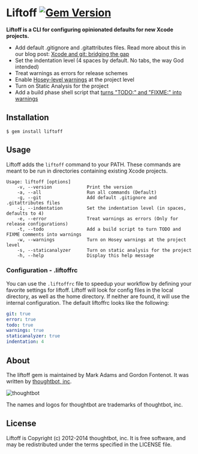 # Liftoff [![Gem Version](https://badge.fury.io/rb/liftoff.png)](http://badge.fury.io/rb/liftoff)

**Liftoff is a CLI for configuring opinionated defaults for new Xcode projects.**

* Add default .gitignore and .gitattributes files. Read more about this in our blog post: [Xcode and git: bridging the gap][xcode-gitattributes]
* Set the indentation level (4 spaces by default. No tabs, the way God intended)
* Treat warnings as errors for release schemes
* Enable [Hosey-level warnings][hosey-warnings] at the project level
* Turn on Static Analysis for the project
* Add a build phase shell script that [turns "TODO:" and "FIXME:" into warnings][deallocated-todo]

[xcode-gitattributes]: http://robots.thoughtbot.com/post/33796217972/xcode-and-git-bridging-the-gap
[deallocated-todo]: http://deallocatedobjects.com/posts/show-todos-and-fixmes-as-warnings-in-xcode-4
[hosey-warnings]: http://boredzo.org/blog/archives/2009-11-07/warnings

## Installation

    $ gem install liftoff

## Usage

Liftoff adds the `liftoff` command to your PATH. These commands are meant to be run in directories containing existing Xcode projects.

```
Usage: liftoff [options]
    -v, --version             Print the version
    -a, --all                 Run all commands (Default)
    -g, --git                 Add default .gitignore and .gitattributes files
    -i, --indentation         Set the indentation level (in spaces, defaults to 4)
    -e, --error               Treat warnings as errors (Only for release configurations)
    -t, --todo                Add a build script to turn TODO and FIXME comments into warnings
    -w, --warnings            Turn on Hosey warnings at the project level
    -s, --staticanalyzer      Turn on static analysis for the project
    -h, --help                Display this help message
```

### Configuration - .liftoffrc

You can use the `.liftoffrc` file to speedup your workflow by defining your favorite settings for liftoff. Liftoff will look for config files in the local directory, as well as the home directory. If neither are found, it will use the internal configuration. The default liftoffrc looks like the following:

```YAML
git: true
error: true
todo: true
warnings: true
staticanalyzer: true
indentation: 4
```

## About

The liftoff gem is maintained by Mark Adams and Gordon Fontenot. It was written by [thoughtbot, inc](http://thoughtbot.com/).

![thoughtbot](http://thoughtbot.com/images/tm/logo.png)

The names and logos for thoughtbot are trademarks of thoughtbot, inc.

## License

Liftoff is Copyright (c) 2012-2014 thoughtbot, inc. It is free software, and may be redistributed under the terms specified in the LICENSE file.
